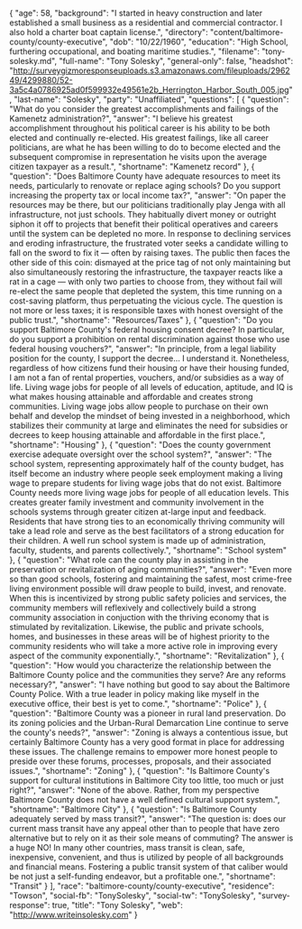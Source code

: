 {
  "age": 58,
  "background": "I started in heavy construction and later established a small business as a residential and commercial contractor. I also hold a charter boat captain license.",
  "directory": "content/baltimore-county/county-executive",
  "dob": "10/22/1960",
  "education": "High School, furthering occupational, and boating maritime studies.",
  "filename": "tony-solesky.md",
  "full-name": "Tony Solesky",
  "general-only": false,
  "headshot": "http://surveygizmoresponseuploads.s3.amazonaws.com/fileuploads/296249/4299880/52-3a5c4a0786925ad0f599932e49561e2b_Herrington_Harbor_South_005.jpg",
  "last-name": "Solesky",
  "party": "Unaffiliated",
  "questions": [
    {
      "question": "What do you consider the greatest accomplishments and failings of the Kamenetz administration?",
      "answer": "I believe his greatest accomplishment throughout his political career is his ability to be both elected and continually re-elected. His greatest failings, like all career politicians, are what he has been willing to do to become elected and the subsequent compromise in representation he visits upon the average citizen taxpayer as a result.",
      "shortname": "Kamenetz record"
    },
    {
      "question": "Does Baltimore County have adequate resources to meet its needs, particularly to renovate or replace aging schools? Do you support increasing the property tax or local income tax?",
      "answer": "On paper the resources may be there, but our politicians traditionally play Jenga with all infrastructure, not just schools. They habitually divert money or outright siphon it off to projects that benefit their political operatives and careers until the system can be depleted no more. In response to declining services and eroding infrastructure, the frustrated voter seeks a candidate willing to fall on the sword to fix it — often by raising taxes. The public then faces the other side of this coin: dismayed at the price tag of not only maintaining but also simultaneously restoring the infrastructure, the taxpayer reacts like a rat in a cage — with only two parties to choose from, they without fail will re-elect the same people that depleted the system, this time running on a cost-saving platform, thus perpetuating the vicious cycle. The question is not more or less taxes; it is responsible taxes with honest oversight of the public trust.",
      "shortname": "Resources/Taxes"
    },
    {
      "question": "Do you support Baltimore County's federal housing consent decree? In particular, do you support a prohibition on rental discrimination against those who use federal housing vouchers?",
      "answer": "In principle, from a legal liability position for the county, I support the decree... I understand it. Nonetheless, regardless of how citizens fund their housing or have their housing funded, I am not a fan of rental properties, vouchers, and/or subsidies as a way of life. Living wage jobs for people of all levels of education, aptitude, and IQ is what makes housing attainable and affordable and creates strong communities. Living wage jobs allow people to purchase on their own behalf and develop the mindset of being invested in a neighborhood, which stabilizes their community at large and eliminates the need for subsidies or decrees to keep housing attainable and affordable in the first place.",
      "shortname": "Housing"
    },
    {
      "question": "Does the county government exercise adequate oversight over the school system?",
      "answer": "The school system, representing approximately half of the county budget, has itself become an industry where people seek employment making a living wage to prepare students for living wage jobs that do not exist. Baltimore County needs more living wage jobs for people of all education levels. This creates greater family investment and community involvement in the schools systems through greater citizen at-large input and feedback. Residents that have strong ties to an economically thriving community will take a lead role and serve as the best facilitators of a strong education for their children. A well run school system is made up of administration, faculty, students, and parents collectively.",
      "shortname": "School system"
    },
    {
      "question": "What role can the county play in assisting in the preservation or revitalization of aging communities?",
      "answer": "Even more so than good schools, fostering and maintaining the safest, most crime-free living environment possible will draw people to build, invest, and renovate. When this is incentivized by strong public safety policies and services, the community members will reflexively and collectively build a strong community association in conjuction with the thriving economy that is stimulated by revitalization. Likewise, the public and private schools, homes, and businesses in these areas will be of highest priority to the community residents who will take a more active role in improving every aspect of the community exponentially.",
      "shortname": "Revitalization"
    },
    {
      "question": "How would you characterize the relationship between the Baltimore County police and the communities they serve? Are any reforms necessary?",
      "answer": "I have nothing but good to say about the Baltimore County Police. With a true leader in policy making like myself in the executive office, their best is yet to come.",
      "shortname": "Police"
    },
    {
      "question": "Baltimore County was a pioneer in rural land preservation. Do its zoning policies and the Urban-Rural Demarcation Line continue to serve the county's needs?",
      "answer": "Zoning is always a contentious issue, but certainly Baltimore County has a very good format in place for addressing these issues. The challenge remains to empower more honest people to preside over these forums, processes, proposals, and their associated issues.",
      "shortname": "Zoning"
    },
    {
      "question": "Is Baltimore County's support for cultural institutions in Baltimore City too little, too much or just right?",
      "answer": "None of the above. Rather, from my perspective Baltimore County does not have a well defined cultural support system.",
      "shortname": "Baltimore City"
    },
    {
      "question": "Is Baltimore County adequately served by mass transit?",
      "answer": "The question is: does our current mass transit have any appeal other than to people that have zero alternative but to rely on it as their sole means of commuting? The answer is a huge NO! In many other countries, mass transit is clean, safe, inexpensive, convenient, and thus is utilized by people of all backgrounds and financial means. Fostering a public transit system of that caliber would be not just a self-funding endeavor, but a profitable one.",
      "shortname": "Transit"
    }
  ],
  "race": "baltimore-county/county-executive",
  "residence": "Towson",
  "social-fb": "TonySolesky",
  "social-tw": "TonySolesky",
  "survey-response": true,
  "title": "Tony Solesky",
  "web": "http://www.writeinsolesky.com"
}

